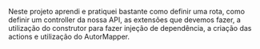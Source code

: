 Neste projeto aprendi e pratiquei bastante como definir uma rota, como definir um controller da nossa API, as extensões que devemos fazer, a utilização do construtor para fazer injeção de dependência, a criação das actions e utilização do AutorMapper.
